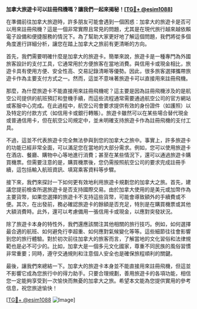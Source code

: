 **加拿大旅遊卡可以註冊飛機嗎？讓我們一起來揭秘！[[TG💪+ @esim1088](https://t.me/s/esim1088)]**

在準備前往加拿大旅遊時，許多朋友可能會遇到一個困惑：加拿大的旅遊卡是否可以用來註冊飛機？這是一個非常實際且常見的問題，尤其是在現代旅行越來越依賴電子設備和便捷服務的情況下。為了幫助大家更好地了解這個問題，我們將從多個角度進行詳細分析，讓您在踏上加拿大之旅前有更清晰的方向。

首先，我們需要明確什麼是加拿大的旅遊卡。簡單來說，旅遊卡是一種專門為外國旅客設計的支付工具，它通常用於方便旅客在當地消費。與信用卡或現金相比，旅遊卡具有使用方便、安全性高、交易記錄清晰等優勢。因此，很多旅客選擇攜帶旅遊卡作為主要支付方式之一。然而，這並不意味著旅遊卡可以直接用來註冊飛機。

那麼，為什麼旅遊卡不能直接用來註冊飛機呢？這主要是因為註冊飛機涉及的是航空公司提供的航班預訂和登機手續，而這些流程通常需要通過航空公司的官方網站或客服中心完成。在此過程中，航空公司會要求提供有效的身份證件（如護照）以及特定的付款方式（如信用卡或銀行轉賬）。旅遊卡雖然可以在某些場合替代現金或普通信用卡，但在航空公司規定中，並未明確支持旅遊卡作為註冊飛機的支付工具。

不過，這並不代表旅遊卡完全無法參與到您的加拿大之旅中。事實上，許多旅遊卡的功能已經非常全面，可以滿足您在當地的大部分需求。例如，您可以使用旅遊卡在酒店、餐廳、購物中心等地進行消費；甚至在某些情況下，還可以通過旅遊卡購買機票。但需要注意的是，購買機票後，您仍需按照航空公司的要求完成註冊手續，這包括輸入航班資訊、填寫乘客資料等步驟。

接下來，我們來探討一下如何更有效地利用旅遊卡規劃您的加拿大之旅。首先，建議您提前檢查所選旅遊卡是否支持國際交易。由於加拿大使用的是美元或加幣作為主要貨幣，如果您選擇的旅遊卡不支持這些貨幣，可能會導致額外的手續費或不便。其次，在出發前，務必確認旅遊卡的餘額是否充足，特別是在購買機票或其他大額消費時。此外，還可以考慮備用一張信用卡或現金，以應對突發狀況。

除了旅遊卡本身的特性外，我們還應該關注其他相關的旅行技巧。例如，如何選擇最合適的航班、如何避免行李超重、如何應對氣候變化等等。這些細節往往會影響到您的旅行體驗。對於初次前往加拿大的旅客而言，了解當地的文化習俗和法律規範也是必不可少的。比如，加拿大是一個多元文化國家，尊重不同民族的風俗習慣非常重要；同時，遵守交通規則和注意個人安全也是確保旅程順利的關鍵。

最後，讓我們來總結一下。加拿大的旅遊卡本身並不能直接用來註冊飛機，但這並不影響它成為您旅行中的得力助手。只要合理規劃，善用旅遊卡的各項功能，相信您一定能夠享受到一次愉快而無憂的加拿大之旅。希望本文能為您提供實用的參考信息，祝您旅途愉快！

[[TG💪+ @esim1088](https://t.me/s/esim1088) ![Image](https://i.postimg.cc/4NQfJmqS/Snipaste-2025-05-13-00-14-12.png)]